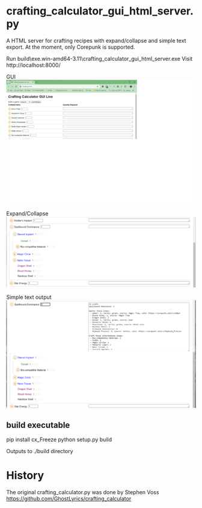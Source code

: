 # crafting_calculator_gui_html_server.py

A HTML server for crafting recipes with expand/collapse and simple text export.
At the moment, only Corepunk is supported.

Run build\exe.win-amd64-3.11\crafting_calculator_gui_html_server.exe
Visit http://localhost:8000/

GUI
<img src="./images/gui.png">

Expand/Collapse
<img src="./images/expand-collapse.png">

Simple text output
<img src="./images/simple-text-output.png">

## build executable
pip install cx_Freeze
python setup.py build

Outputs to ./build directory

# History
The original crafting_calculator.py was done by Stephen Voss https://github.com/GhostLyrics/crafting_calculator
